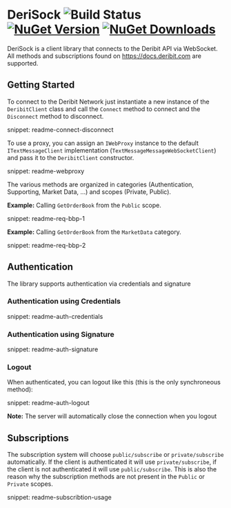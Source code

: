 # DeriSock ![Build Status](https://github.com/psollberger/DeriSock/actions/workflows/DeriSock_BuildTest.yml/badge.svg)  [![NuGet Version](http://img.shields.io/nuget/v/DeriSock.svg?style=flat)](https://www.nuget.org/packages/DeriSock/) [![NuGet Downloads](https://img.shields.io/nuget/dt/DeriSock.svg)](https://www.nuget.org/packages/DeriSock/)

DeriSock is a client library that connects to the Deribit API via WebSocket.  
All methods and subscriptions found on https://docs.deribit.com are supported.

## Getting Started

To connect to the Deribit Network just instantiate a new instance of the `DeribitClient` class and call the `Connect` method to connect and the `Disconnect` method to disconnect.

snippet: readme-connect-disconnect

To use a proxy, you can assign an `IWebProxy` instance to the default `ITextMessageClient` implementation (`TextMessageMessageWebSocketClient`) and pass it to the `DeribitClient` constructor.

snippet: readme-webproxy

The various methods are organized in categories (Authentication, Supporting, Market Data, ...) and scopes (Private, Public).

**Example:** Calling `GetOrderBook` from the `Public` scope.

snippet: readme-req-bbp-1

**Example:** Calling `GetOrderBook` from the `MarketData` category.

snippet: readme-req-bbp-2

## Authentication

The library supports authentication via credentials and signature

### Authentication using Credentials

snippet: readme-auth-credentials

### Authentication using Signature

snippet: readme-auth-signature

### Logout

When authenticated, you can logout like this (this is the only synchroneous method):

snippet: readme-auth-logout

**Note:** The server will automatically close the connection when you logout

## Subscriptions

The subscription system will choose `public/subscribe` or `private/subscribe` automatically.
If the client is authenticated it will use `private/subscribe`, if the client is not authenticated it will use `public/subscribe`.
This is also the reason why the subscription methods are not present in the `Public` or `Private` scopes.

snippet: readme-subscribtion-usage
